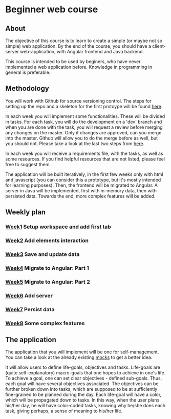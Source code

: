 # Beginner web course

## About 
The objective of this course is to learn to create a simple (or maybe not so simple) web application. By the end of the course, you should have a client-server web-application, with Angular frontend and Java backend.

This course is intended to be used by beginers, who have never implemented a web application before. Knowledge in programming in general is preferable.

## Methodology

You will work with Github for source versioning control. The steps for setting up the repo and a skeleton for the first protoype will be found [here](https://github.com/Ranapop/web-course/blob/master/weeks/week-1/setup.md).

In each week you will implement some functionalities. These will be divided in tasks. For each task, you will do the development on a 'dev' branch and when you are done with the task, you will request a review before merging any changes on the master. Only if changes are approved, can you merge into the master. Github will allow you to do the merge before as well, but you should not. Please take a look at the last two steps from [here](https://github.com/Ranapop/web-course/blob/master/weeks/week-1/setup.md).

In each week you will receive a requirements file, with the tasks, as well as some resources. If you find helpful resources that are not listed, please feel free to suggest them.

The application will be built iteratively, in the first few weeks only with html and javascript (you can consider this a prototype, but it's mostly intended for learning purposes). Then, the frontend will be migrated to Angular. A server in Java will be implemented, first with in-memory data, then with persisted data. Towards the end, more complex features will be added. 

## Weekly plan 

### [Week1](https://github.com/Ranapop/web-course/blob/master/weeks/week-1) Setup workspace and add first tab
### [Week2](https://github.com/Ranapop/web-course/blob/master/weeks/week-2) Add elements interaction
### [Week3](https://github.com/Ranapop/web-course/blob/master/weeks/week-3) Save and update data
### [Week4](https://github.com/Ranapop/web-course/blob/master/weeks/week-4) Migrate to Angular: Part 1
### [Week5](https://github.com/Ranapop/web-course/blob/master/weeks/week-5) Migrate to Angular: Part 2
### [Week6](https://github.com/Ranapop/web-course/blob/master/weeks/week-6) Add server
### [Week7](https://github.com/Ranapop/web-course/blob/master/weeks/week-7) Persist data 
### [Week8](https://github.com/Ranapop/web-course/blob/master/weeks/week-8) Some complex features 


## The application

The application that you will implement will be one for self-management. You can take a look at the already existing [mocks](https://github.com/Ranapop/web-course/blob/master/images/mocks) to get a better idea.

It will allow users to define life-goals, objectives and tasks. Life-goals are (quite self-explanatory) macro-goals that one hopes to achieve in one's life. To achieve a goal, one can set clear objectives - defined sub-goals. Thus, each goal will have several objectives associated. The objectives can be further broken down into tasks, which are supposed to be at sufficiently fine-grained to be planned during the day. Each life-goal will have a color, which will be propagated down to tasks. In this way, when the user plans his/her day, he will have color-coded tasks, knowing why he/she does each task, giving perhaps, a sense of meaning to his/her life.
